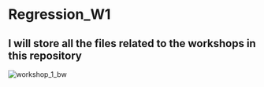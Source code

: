 # Regression_W1

## I will store all the files related to the workshops in this repository
   
      
         



![workshop_1_bw](https://user-images.githubusercontent.com/16159696/31791376-5f796f42-b4e6-11e7-9c81-cf041b6fbe94.png)
